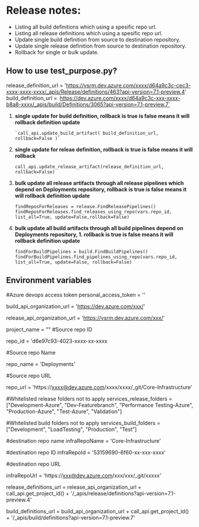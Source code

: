 # Release notes:

 - Listing all build definitions which using a spesific repo url.
 - Listing all release definitions which using a spesific repo url.
 - Update single build definition from source to destination repository.
 - Update single release definition  from source to destination repository.
 - Rollback for single or bulk update.

## How to use test_purpose.py?

   release_definition_url = 'https://vsrm.dev.azure.com/xxxx/d64a9c3c-cec3-xxxx-xxxx-xxxx/_apis/Release/definitions/463?api-version=7.1-preview.4'
   build_definition_url =` `https://dev.azure.com/xxxx/d64a9c3c-xxx-xxxx-b8a8-xxxx/_apis/build/Definitions/3065?api-version=7.1-preview.7`

 1. **single update for build definition, rollback is true is false means it will rollback definition update**

        `call_api.update_build_artifact( build_definition_url, rollback=False )`
   

 2. **single update for releae definition, rollback is true is false means it will rollback**

       `call_api.update_release_artifact(release_definition_url, rollback=False)`

 3. **bulk update all release artifacts through all release pipelines which depend on Deployments repository, rollback is true is false means it will rollback definition update**

        findReposForReleases = release.FindReleasePipelines()
        findReposForReleases.find_releases_using_repo(vars.repo_id, list_all=True, update=False,rollback=False)

 4. **bulk update all build artifacts through all build pipelines depend on Deployments repository, 1. rollback is true is false means it will rollback definition update**

     `findForBuildPipelines = build.FindBuildPipelines()
findForBuildPipelines.find_pipelines_using_repo(vars.repo_id, list_all=True, update=False, rollback=False)`

  ## Environment variables
 
#Azure devops access token
personal_access_token = ''  

build_api_organization_url = 'https://dev.azure.com/xxx/'

release_api_organization_url = 'https://vsrm.dev.azure.com/xxx/'

project_name = ""
#Source repo ID

repo_id = 'd6e97c93-4023-xxxx-xx-xxxx

#Source repo Name

repo_name = 'Deployments'

#Source repo URL

repo_url = 'https://xxxx@dev.azure.com/xxxx/xxxx/_git/Core-Infrastructure'

#Whitelisted release folders not to apply
services_release_folders = ["Development-Azure", "Dev-Featurebranch", "Performance Testing-Azure", "Production-Azure", "Test-Azure", "Validation"]

#Whitelisted build folders not to apply
services_build_folders = ["Development", "LoadTesting", "Production", "Test"]

#destination repo name
infraRepoName = 'Core-Infrastructure'

#destination repo ID
infraRepoId = '53159690-6f60-xx-xxx-xxxx'

#destination repo URL

infraRepoUrl = 'https://xxx@dev.azure.com/xxx/xxx/_git/xxxxx'

release_definitions_url = release_api_organization_url + call_api.get_project_id() + '/_apis/release/definitions?api-version=7.1-preview.4'

build_definitions_url = build_api_organization_url + call_api.get_project_id() + '/_apis/build/definitions?api-version=7.1-preview.7'
